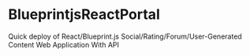 # BlueprintjsReactPortal
Quick deploy of React/Blueprint.js  Social/Rating/Forum/User-Generated Content Web Application With API
